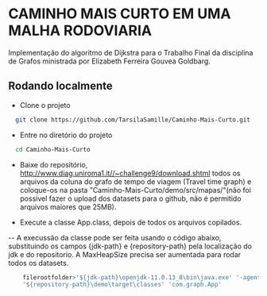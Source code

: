 
# CAMINHO MAIS CURTO EM UMA MALHA RODOVIARIA

Implementação do algoritmo de Dijkstra para o Trabalho Final da disciplina de Grafos ministrada por Elizabeth Ferreira Gouvea Goldbarg.


## Rodando localmente

- Clone o projeto

```bash
  git clone https://github.com/TarsilaSamille/Caminho-Mais-Curto.git
```

- Entre no diretório do projeto

```bash
  cd Caminho-Mais-Curto
```

- Baixe do repositório, http://www.diag.uniroma1.it//~challenge9/download.shtml todos os arquivos da coluna do grafo de tempo de viagem (Travel time graph) e coloque-os na pasta "Caminho-Mais-Curto/demo/src/mapas/"(não foi possivel fazer o upload dos datasets para o github, não é permitido arquivos maiores que 25MB).


- Execute a classe App.class, depois de todos os arquivos copilados. 

-- A execussão da classe pode ser feita usando o código abaixo, substituindo os campos {jdk-path} e {repository-path}
pela localização do jdk e do repositorio. A MaxHeapSize precisa ser aumentada para rodar todos os datasets.

```bash
    filerootfolder>'${jdk-path}\openjdk-11.0.13_8\bin\java.exe' '-agentlib:jdwp=transport=dt_socket,server=n,suspend=y,address=localhost:52688' '-Xmx6G' '-cp' 
    '${repository-path}\demo\target\classes' 'com.graph.App'
```

